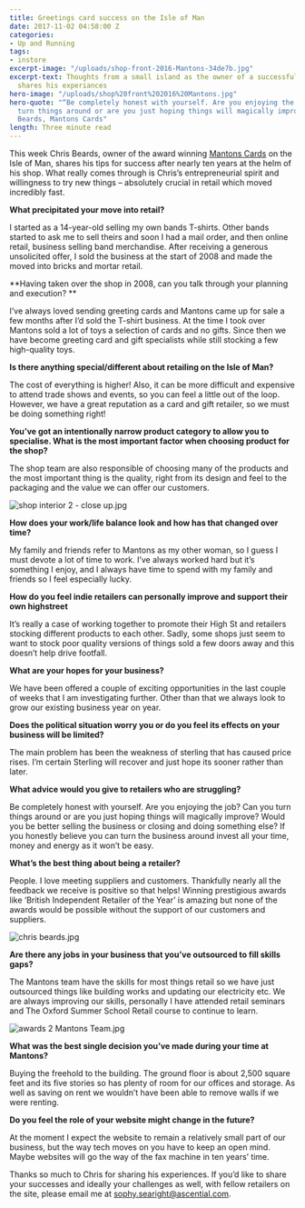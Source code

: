 ```yaml
---
title: Greetings card success on the Isle of Man
date: 2017-11-02 04:58:00 Z
categories:
- Up and Running
tags:
- instore
excerpt-image: "/uploads/shop-front-2016-Mantons-34de7b.jpg"
excerpt-text: Thoughts from a small island as the owner of a successful card shop
  shares his experiances
hero-image: "/uploads/shop%20front%202016%20Mantons.jpg"
hero-quote: "“Be completely honest with yourself. Are you enjoying the job? Can you
  turn things around or are you just hoping things will magically improve?” Chris
  Beards, Mantons Cards"
length: Three minute read
---
```


This week Chris Beards, owner of the award winning [Mantons Cards](http://www.mantonscards.co.uk/) on the Isle of Man, shares his tips for success after nearly ten years at the helm of his shop. What really comes through is Chris’s entrepreneurial spirit and willingness to try new things – absolutely crucial in retail which moved incredibly fast.

**What precipitated your move into retail?**

I started as a 14-year-old selling my own bands T-shirts. Other bands started to ask me to sell theirs and soon I had a mail order, and then online retail, business selling band merchandise. After receiving a generous unsolicited offer, I sold the business at the start of 2008 and made the moved into bricks and mortar retail.

**Having taken over the shop in 2008, can you talk through your planning and execution? **

I’ve always loved sending greeting cards and Mantons came up for sale a few months after I’d sold the T-shirt business. At the time I took over Mantons sold a lot of toys a selection of cards and no gifts. Since then we have become greeting card and gift specialists while still stocking a few high-quality toys.

**Is there anything special/different about retailing on the Isle of Man?**

The cost of everything is higher! Also, it can be more difficult and expensive to attend trade shows and events, so you can feel a little out of the loop. However, we have a great reputation as a card and gift retailer, so we must be doing something right!

**You’ve got an intentionally narrow product category to allow you to specialise. What is the most important factor when choosing product for the shop?**

The shop team are also responsible of choosing many of the products and the most important thing is the quality, right from its design and feel to the packaging and the value we can offer our customers.

![shop interior 2 - close up.jpg](/uploads/shop%20interior%202%20-%20close%20up.jpg)

**How does your work/life balance look and how has that changed over time?**

My family and friends refer to Mantons as my other woman, so I guess I must devote a lot of time to work. I’ve always worked hard but it’s something I enjoy, and I always have time to spend with my family and friends so I feel especially lucky.

**How do you feel indie retailers can personally improve and support their own highstreet**

It’s really a case of working together to promote their High St and retailers stocking different products to each other. Sadly, some shops just seem to want to stock poor quality versions of things sold a few doors away and this doesn’t help drive footfall.

**What are your hopes for your business?**

We have been offered a couple of exciting opportunities in the last couple of weeks that I am investigating further. Other than that we always look to grow our existing business year on year.

**Does the political situation worry you or do you feel its effects on your business will be limited?**

The main problem has been the weakness of sterling that has caused price rises. I’m certain Sterling will recover and just hope its sooner rather than later.

**What advice would you give to retailers who are struggling?**

Be completely honest with yourself. Are you enjoying the job? Can you turn things around or are you just hoping things will magically improve? Would you be better selling the business or closing and doing something else? If you honestly believe you can turn the business around invest all your time, money and energy as it won’t be easy.

**What’s the best thing about being a retailer?**

People. I love meeting suppliers and customers. Thankfully nearly all the feedback we receive is positive so that helps! Winning prestigious awards like ‘British Independent Retailer of the Year’ is amazing but none of the awards would be possible without the support of our customers and suppliers.

![chris beards.jpg](/uploads/chris%20beards.jpg)

**Are there any jobs in your business that you’ve outsourced to fill skills gaps?**

The Mantons team have the skills for most things retail so we have just outsourced things like building works and updating our electricity etc. We are always improving our skills, personally I have attended retail seminars and The Oxford Summer School Retail course to continue to learn.

![awards 2 Mantons Team.jpg](/uploads/awards%202%20Mantons%20Team.jpg)

**What was the best single decision you’ve made during your time at Mantons?**

Buying the freehold to the building. The ground floor is about 2,500 square feet and its five stories so has plenty of room for our offices and storage. As well as saving on rent we wouldn’t have been able to remove walls if we were renting.

**Do you feel the role of your website might change in the future?**

At the moment I expect the website to remain a relatively small part of our business, but the way tech moves on you have to keep an open mind. Maybe websites will go the way of the fax machine in ten years’ time.

Thanks so much to Chris for sharing his experiences. If you’d like to share your successes and ideally your challenges as well, with fellow retailers on the site, please email me at [sophy.searight@ascential.com](mailto:sophy.searight@ascential.com).
